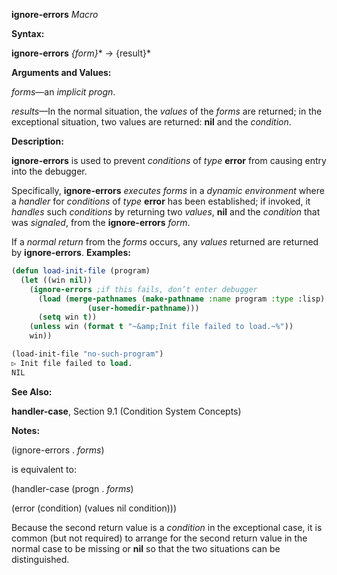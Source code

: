 **ignore-errors** *Macro* 



**Syntax:** 



**ignore-errors** *\{form\}*\* → \{result\}\* 



**Arguments and Values:** 



*forms*—an *implicit progn*. 



*results*—In the normal situation, the *values* of the *forms* are returned; in the exceptional situation, two values are returned: **nil** and the *condition*. 



**Description:** 



**ignore-errors** is used to prevent *conditions* of *type* **error** from causing entry into the debugger. 



Specifically, **ignore-errors** *executes forms* in a *dynamic environment* where a *handler* for *conditions* of *type* **error** has been established; if invoked, it *handles* such *conditions* by returning two *values*, **nil** and the *condition* that was *signaled*, from the **ignore-errors** *form*. 



If a *normal return* from the *forms* occurs, any *values* returned are returned by **ignore-errors**. **Examples:**
```lisp
(defun load-init-file (program) 
  (let ((win nil)) 
    (ignore-errors ;if this fails, don’t enter debugger 
      (load (merge-pathnames (make-pathname :name program :type :lisp) 
			     (user-homedir-pathname))) 
      (setq win t)) 
    (unless win (format t "~&amp;Init file failed to load.~%")) 
    win)) 

(load-init-file "no-such-program") 
▷ Init file failed to load. 
NIL 
```
**See Also:** 



**handler-case**, Section 9.1 (Condition System Concepts) 



**Notes:** 



(ignore-errors . *forms*) 



is equivalent to: 



(handler-case (progn . *forms*) 



(error (condition) (values nil condition))) 



Because the second return value is a *condition* in the exceptional case, it is common (but not required) to arrange for the second return value in the normal case to be missing or **nil** so that the two situations can be distinguished. 



